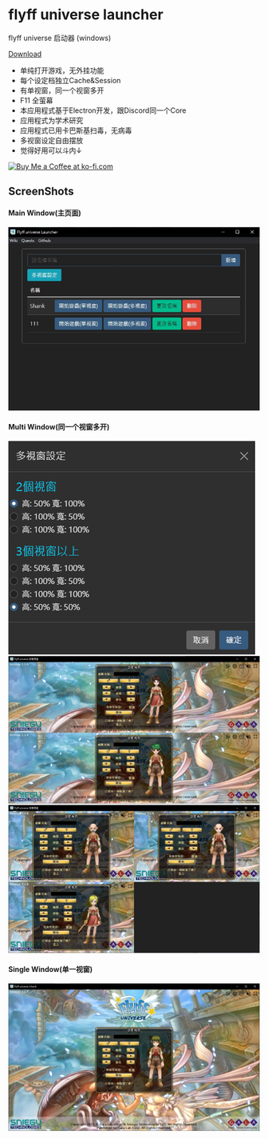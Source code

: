 # flyff universe launcher
 flyff universe 启动器 (windows)

[Download](https://github.com/yungming/flyff-universe-launcher/releases)

- 单纯打开游戏，无外挂功能
- 每个设定档独立Cache&Session
- 有单视窗，同一个视窗多开
- F11 全萤幕
- 本应用程式基于Electron开发，跟Discord同一个Core
- 应用程式为学术研究
- 应用程式已用卡巴斯基扫毒，无病毒
- 多视窗设定自由摆放
- 觉得好用可以斗内↓

<a href='https://ko-fi.com/Z8Z7GSFJE' target='_blank'><img height='36' style='border:0px;height:36px;' src='https://storage.ko-fi.com/cdn/kofi2.png?v=3' border='0' alt='Buy Me a Coffee at ko-fi.com' /></a>

## ScreenShots
#### Main Window(主页面)
![main window](screenShots/main.jpg?v=1.0)
#### Multi Window(同一个视窗多开)
![multiWindowSetting.jpg](screenShots/multiWindowSetting.jpg)
![multiWindows.jpg](screenShots/multiWindows.jpg)
![multiWindow-2.jpg](screenShots/multiWindow-2.jpg)
#### Single Window(单一视窗)
![singleWindow.jpg](screenShots/singleWindow.jpg)
